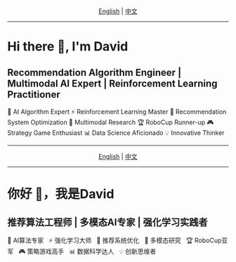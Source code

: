 <div align="center">
  <a href="#-hi-there-im-david">English</a> | <a href="#-你好-我是david">中文</a>
</div>

---

# Hi there 👋, I'm David

## Recommendation Algorithm Engineer | Multimodal AI Expert | Reinforcement Learning Practitioner

🤖 AI Algorithm Expert ⚡ Reinforcement Learning Master 🎯 Recommendation System Optimization 🔬 Multimodal Research 🏆 RoboCup Runner-up 🎮 Strategy Game Enthusiast 📊 Data Science Aficionado 💡 Innovative Thinker

---

<div align="center">
  <a href="#-hi-there-im-david">English</a> | <a href="#-你好-我是david">中文</a>
</div>

---

# 你好 👋，我是David

## 推荐算法工程师 | 多模态AI专家 | 强化学习实践者

🤖 AI算法专家 &nbsp; ⚡ 强化学习大师 &nbsp; 🎯 推荐系统优化 &nbsp; 🔬 多模态研究 &nbsp; 🏆 RoboCup亚军 &nbsp; 🎮 策略游戏高手 &nbsp; 📊 数据科学达人 &nbsp; 💡 创新思维者
<!--
**Get-David/Get-David** is a ✨ _special_ ✨ repository because its `README.md` (this file) appears on your GitHub profile.

Here are some ideas to get you started:

- 🔭 I’m currently working on ...
- 🌱 I’m currently learning ...
- 👯 I’m looking to collaborate on ...
- 🤔 I’m looking for help with ...
- 💬 Ask me about ...
- 📫 How to reach me: ...
- 😄 Pronouns: ...
- ⚡ Fun fact: ...
-->
